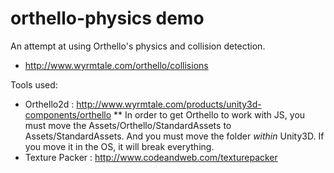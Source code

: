 orthello-physics demo
=====================

An attempt at using Orthello's physics and collision detection.
* http://www.wyrmtale.com/orthello/collisions

Tools used:
* Orthello2d : http://www.wyrmtale.com/products/unity3d-components/orthello
** In order to get Orthello to work with JS, you must move the Assets/Orthello/StandardAssets to Assets/StandardAssets. And you must move the folder *within* Unity3D. If you move it in the OS, it will break everything.
* Texture Packer : http://www.codeandweb.com/texturepacker
